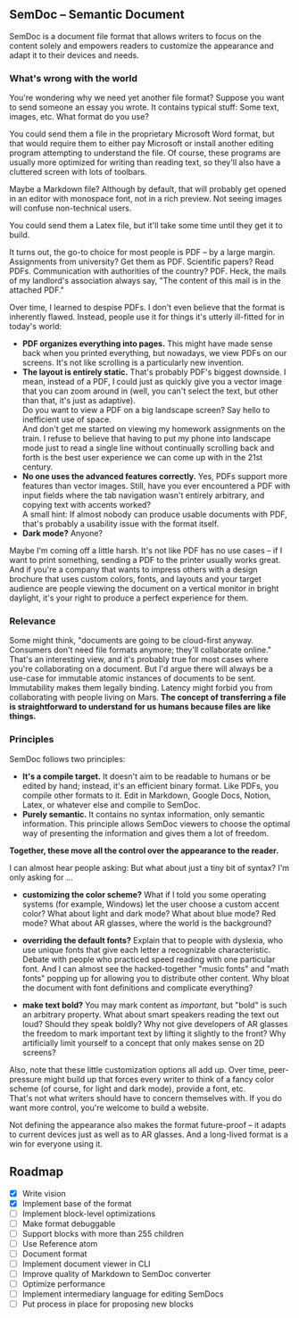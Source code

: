 ## SemDoc – Semantic Document

SemDoc is a document file format that allows writers to focus on the content solely and empowers readers to customize the appearance and adapt it to their devices and needs.

### What's wrong with the world

You're wondering why we need yet another file format?
Suppose you want to send someone an essay you wrote. It contains typical stuff: Some text, images, etc.
What format do you use?

You could send them a file in the proprietary Microsoft Word format, but that would require them to either pay Microsoft or install another editing program attempting to understand the file.
Of course, these programs are usually more optimized for writing than reading text, so they'll also have a cluttered screen with lots of toolbars.

Maybe a Markdown file? Although by default, that will probably get opened in an editor with monospace font, not in a rich preview. Not seeing images will confuse non-technical users.

You could send them a Latex file, but it'll take some time until they get it to build.

It turns out, the go-to choice for most people is PDF – by a large margin.
Assignments from university? Get them as PDF.
Scientific papers? Read PDFs.
Communication with authorities of the country? PDF.
Heck, the mails of my landlord's association always say, "The content of this mail is in the attached PDF."

Over time, I learned to despise PDFs. I don't even believe that the format is inherently flawed.
Instead, people use it for things it's utterly ill-fitted for in today's world:

* **PDF organizes everything into pages.**
  This might have made sense back when you printed everything, but nowadays, we view PDFs on our screens.
  It's not like scrolling is a particularly new invention.
* **The layout is entirely static.**
  That's probably PDF's biggest downside.
  I mean, instead of a PDF, I could just as quickly give you a vector image that you can zoom around in (well, you can't select the text, but other than that, it's just as adaptive).  
  Do you want to view a PDF on a big landscape screen? Say hello to inefficient use of space.  
  And don't get me started on viewing my homework assignments on the train. I refuse to believe that having to put my phone into landscape mode just to read a single line without continually scrolling back and forth is the best user experience we can come up with in the 21st century.
* **No one uses the advanced features correctly.**
  Yes, PDFs support more features than vector images.
  Still, have you ever encountered a PDF with input fields where the tab navigation wasn't entirely arbitrary, and copying text with accents worked?  
  A small hint: If almost nobody can produce usable documents with PDF, that's probably a usability issue with the format itself.
* **Dark mode?** Anyone?

Maybe I'm coming off a little harsh. It's not like PDF has no use cases – if I want to print something, sending a PDF to the printer usually works great.
And if you're a company that wants to impress others with a design brochure that uses custom colors, fonts, and layouts and your target audience are people viewing the document on a vertical monitor in bright daylight, it's your right to produce a perfect experience for them.

### Relevance

Some might think, "documents are going to be cloud-first anyway. Consumers don't need file formats anymore; they'll collaborate online."
That's an interesting view, and it's probably true for most cases where you're collaborating on a document.
But I'd argue there will always be a use-case for immutable atomic instances of documents to be sent.
Immutability makes them legally binding.
Latency might forbid you from collaborating with people living on Mars.
**The concept of transferring a file is straightforward to understand for us humans because files are like things.**

### Principles

SemDoc follows two principles:

* **It's a compile target.**
  It doesn't aim to be readable to humans or be edited by hand; instead, it's an efficient binary format.
  Like PDFs, you compile other formats to it.
  Edit in Markdown, Google Docs, Notion, Latex, or whatever else and compile to SemDoc.
* **Purely semantic.**
  It contains no syntax information, only semantic information.
  This principle allows SemDoc viewers to choose the optimal way of presenting the information and gives them a lot of freedom.

**Together, these move all the control over the appearance to the reader.**

I can almost hear people asking:
But what about just a tiny bit of syntax? I'm only asking for …

* **customizing the color scheme?**
  What if I told you some operating systems (for example, Windows) let the user choose a custom accent color?
  What about light and dark mode?
  What about blue mode? Red mode?
  What about AR glasses, where the world is the background?

* **overriding the default fonts?**
  Explain that to people with dyslexia, who use unique fonts that give each letter a recognizable characteristic.
  Debate with people who practiced speed reading with one particular font.
  And I can almost see the hacked-together "music fonts" and "math fonts" popping up for allowing you to distribute other content.
  Why bloat the document with font definitions and complicate everything?

* **make text bold?**
  You may mark content as *important*, but "bold" is such an arbitrary property.
  What about smart speakers reading the text out loud? Should they speak boldly?
  Why not give developers of AR glasses the freedom to mark important text by lifting it slightly to the front?
  Why artificially limit yourself to a concept that only makes sense on 2D screens?

Also, note that these little customization options all add up.
Over time, peer-pressure might build up that forces every writer to think of a fancy color scheme (of course, for light and dark mode), provide a font, etc.  
That's not what writers should have to concern themselves with.
If you do want more control, you're welcome to build a website.

Not defining the appearance also makes the format future-proof – it adapts to current devices just as well as to AR glasses.
And a long-lived format is a win for everyone using it.

## Roadmap

- [x] Write vision
- [x] Implement base of the format
- [ ] Implement block-level optimizations
- [ ] Make format debuggable
- [ ] Support blocks with more than 255 children
- [ ] Use Reference atom
- [ ] Document format
- [ ] Implement document viewer in CLI
- [ ] Improve quality of Markdown to SemDoc converter
- [ ] Optimize performance
- [ ] Implement intermediary language for editing SemDocs
- [ ] Put process in place for proposing new blocks
